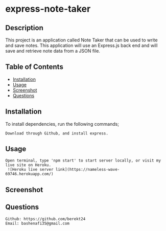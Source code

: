 # express-note-taker

  ## Description
This project is an application called Note Taker that can be used to write and save notes. This application will use an Express.js back end and will save and retrieve note data from a JSON file.

  ## Table of Contents
  * [Installation](#Installation)
  * [Usage](#Usage)
  * [Screenshot](#Screenshot)
  * [Questions](#questions)
  
  ## Installation
  To install dependencies, run the following commands;

    Download through Github, and install express.

  ## Usage
    Open terminal, type 'npm start' to start server locally, or visit my live site on Heroku.
     ![Heroku live server link](https://nameless-wave-69746.herokuapp.com/)

  ## Screenshot
    

  ## Questions
    Github: https://github.com/berekt24
    Email: bashenafi35@gmail.com